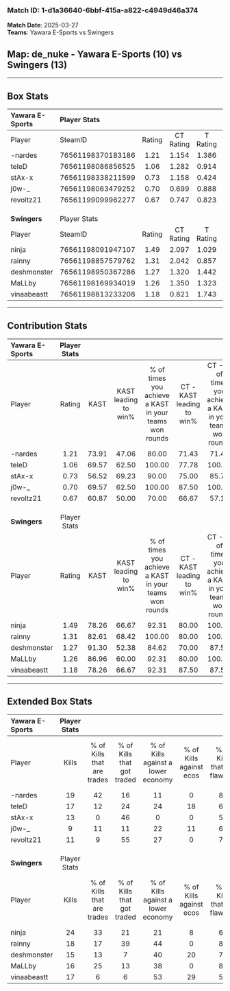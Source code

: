 ### Match ID: 1-d1a36640-6bbf-415a-a822-c4949d46a374  
**Match Date**: 2025-03-27  
**Teams**: Yawara E-Sports vs Swingers  

## **Map**: de_nuke - Yawara E-Sports (10) vs Swingers (13)  
---  

## Box Stats  

| **Yawara E-Sports** | Player Stats      |        |           |          |       |      |       |         |        |      |     |
| :- | :- | :-: | :-: | :-: | :-: | :-: | :-: | :-: | :-: | :-: | :-: |
| Player              | SteamID           | Rating | CT Rating | T Rating | KAST  | ADR  | Kills | Assists | Deaths | K/D  | HS% |
| -nardes             | 76561198370183186 |  1.21  |   1.154   |  1.386   | 73.91 | 82.8 |  19   |    1    |   16   | 1.19 | 42  |
| teleD               | 76561198086856525 |  1.06  |   1.282   |  0.914   | 69.57 | 70.6 |  17   |    4    |   17   | 1.00 | 82  |
| stAx-x              | 76561198338211599 |  0.73  |   1.158   |  0.424   | 56.52 | 67.6 |  13   |    4    |   20   | 0.65 | 76  |
| j0w-_               | 76561198063479252 |  0.70  |   0.699   |  0.888   | 69.57 | 50.5 |   9   |    5    |   17   | 0.53 | 55  |
| revoltz21           | 76561199099962277 |  0.67  |   0.747   |  0.823   | 60.87 | 59.3 |  11   |    5    |   20   | 0.55 | 63  |
|                     |                   |        |           |          |       |      |       |         |        |      |     |
|                     |                   |        |           |          |       |      |       |         |        |      |     |
|                     |                   |        |           |          |       |      |       |         |        |      |     |
| **Swingers**        | Player Stats      |        |           |          |       |      |       |         |        |      |     |
| Player              | SteamID           | Rating | CT Rating | T Rating | KAST  | ADR  | Kills | Assists | Deaths | K/D  | HS% |
| ninja               | 76561198091947107 |  1.49  |   2.097   |  1.029   | 78.26 | 94.3 |  24   |    1    |   15   | 1.60 | 41  |
| rainny              | 76561198857579762 |  1.31  |   2.042   |  0.857   | 82.61 | 81.0 |  18   |    2    |   13   | 1.38 | 50  |
| deshmonster         | 76561198950367286 |  1.27  |   1.320   |  1.442   | 91.30 | 60.8 |  15   |    4    |   10   | 1.50 | 26  |
| MaLLby              | 76561198169934019 |  1.26  |   1.350   |  1.323   | 86.96 | 82.8 |  16   |    6    |   14   | 1.14 | 43  |
| vinaabeastt         | 76561198813233208 |  1.18  |   0.821   |  1.743   | 78.26 | 87.3 |  17   |    6    |   17   | 1.00 | 70  |
---  

## Contribution Stats  

| **Yawara E-Sports** | Player Stats |       |                      |                                                        |                           |                                                             |                          |                                                            |
| :- | :-: | :-: | :-: | :-: | :-: | :-: | :-: | :-: |
| Player              |    Rating    | KAST  | KAST leading to win% | % of times you achieve a KAST in your teams won rounds | CT - KAST leading to win% | CT - % of times you achieve a KAST in your teams won rounds | T - KAST leading to win% | T - % of times you achieve a KAST in your teams won rounds |
| -nardes             |     1.21     | 73.91 |        47.06         |                         80.00                          |           71.43           |                            71.43                            |          30.00           |                           100.00                           |
| teleD               |     1.06     | 69.57 |        62.50         |                         100.00                         |           77.78           |                           100.00                            |          42.86           |                           100.00                           |
| stAx-x              |     0.73     | 56.52 |        69.23         |                         90.00                          |           75.00           |                            85.71                            |          60.00           |                           100.00                           |
| j0w-_               |     0.70     | 69.57 |        62.50         |                         100.00                         |           87.50           |                           100.00                            |          37.50           |                           100.00                           |
| revoltz21           |     0.67     | 60.87 |        50.00         |                         70.00                          |           66.67           |                            57.14                            |          37.50           |                           100.00                           |
|                     |              |       |                      |                                                        |                           |                                                             |                          |                                                            |
|                     |              |       |                      |                                                        |                           |                                                             |                          |                                                            |
|                     |              |       |                      |                                                        |                           |                                                             |                          |                                                            |
| **Swingers**        | Player Stats |       |                      |                                                        |                           |                                                             |                          |                                                            |
| Player              |    Rating    | KAST  | KAST leading to win% | % of times you achieve a KAST in your teams won rounds | CT - KAST leading to win% | CT - % of times you achieve a KAST in your teams won rounds | T - KAST leading to win% | T - % of times you achieve a KAST in your teams won rounds |
| ninja               |     1.49     | 78.26 |        66.67         |                         92.31                          |           80.00           |                           100.00                            |          50.00           |                           80.00                            |
| rainny              |     1.31     | 82.61 |        68.42         |                         100.00                         |           80.00           |                           100.00                            |          55.56           |                           100.00                           |
| deshmonster         |     1.27     | 91.30 |        52.38         |                         84.62                          |           70.00           |                            87.50                            |          36.36           |                           80.00                            |
| MaLLby              |     1.26     | 86.96 |        60.00         |                         92.31                          |           80.00           |                           100.00                            |          40.00           |                           80.00                            |
| vinaabeastt         |     1.18     | 78.26 |        66.67         |                         92.31                          |           87.50           |                            87.50                            |          50.00           |                           100.00                           |
---  

## Extended Box Stats  

| **Yawara E-Sports** | Player Stats |                            |                            |                                    |                         |                              |                                 |        |                             |                                     |                          |                               |                            |
| :- | :-: | :-: | :-: | :-: | :-: | :-: | :-: | :-: | :-: | :-: | :-: | :-: | :-: |
| Player              |    Kills     | % of Kills that are trades | % of Kills that got traded | % of Kills against a lower economy | % of Kills against ecos | % of Kills that are flawless | % of Kills that are close duels | Deaths | % of Deaths that get traded | % of Deaths against a lower economy | % of Deaths against ecos | % of Deaths that are flawless | % of Deaths that are close |
| -nardes             |      19      |             42             |             16             |                 11                 |            0            |              84              |                5                |   16   |             13              |                 13                  |            6             |              63               |             6              |
| teleD               |      17      |             12             |             24             |                 24                 |           18            |              65              |                6                |   17   |             12              |                 12                  |            0             |              76               |             0              |
| stAx-x              |      13      |             0              |             46             |                 0                  |            0            |              54              |                8                |   20   |             15              |                 10                  |            5             |              70               |             10             |
| j0w-_               |      9       |             11             |             11             |                 22                 |           11            |              67              |                0                |   17   |             24              |                 18                  |            6             |              76               |             0              |
| revoltz21           |      11      |             9              |             55             |                 27                 |            0            |              73              |               18                |   20   |             25              |                 10                  |            0             |              60               |             0              |
|                     |              |                            |                            |                                    |                         |                              |                                 |        |                             |                                     |                          |                               |                            |
|                     |              |                            |                            |                                    |                         |                              |                                 |        |                             |                                     |                          |                               |                            |
|                     |              |                            |                            |                                    |                         |                              |                                 |        |                             |                                     |                          |                               |                            |
| **Swingers**        | Player Stats |                            |                            |                                    |                         |                              |                                 |        |                             |                                     |                          |                               |                            |
| Player              |    Kills     | % of Kills that are trades | % of Kills that got traded | % of Kills against a lower economy | % of Kills against ecos | % of Kills that are flawless | % of Kills that are close duels | Deaths | % of Deaths that get traded | % of Deaths against a lower economy | % of Deaths against ecos | % of Deaths that are flawless | % of Deaths that are close |
| ninja               |      24      |             33             |             21             |                 21                 |            8            |              63              |                8                |   15   |             13              |                 20                  |            7             |              93               |             7              |
| rainny              |      18      |             17             |             39             |                 44                 |            0            |              83              |                0                |   13   |             38              |                 31                  |            0             |              85               |             0              |
| deshmonster         |      15      |             13             |             7              |                 40                 |           20            |              73              |                0                |   10   |             50              |                 10                  |            0             |              70               |             10             |
| MaLLby              |      16      |             25             |             13             |                 38                 |            0            |              81              |                0                |   14   |             21              |                  7                  |            0             |              57               |             14             |
| vinaabeastt         |      17      |             6              |             6              |                 53                 |           29            |              53              |                6                |   17   |             29              |                 24                  |            0             |              59               |             6              |
